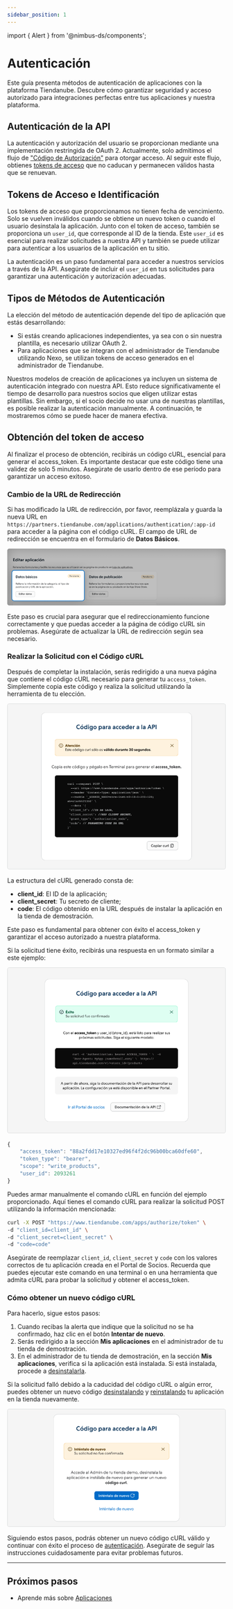 ```yaml
---
sidebar_position: 1
---
```


import { Alert } from '@nimbus-ds/components';

# Autenticación

Este guía presenta métodos de autenticación de aplicaciones con la plataforma Tiendanube. Descubre cómo garantizar seguridad y acceso autorizado para integraciones perfectas entre tus aplicaciones y nuestra plataforma.

## Autenticación de la API

La autenticación y autorización del usuario se proporcionan mediante una implementación restringida de OAuth 2. Actualmente, solo admitimos el flujo de ["Código de Autorización"](https://oauth.net/2/grant-types/authorization-code/) para otorgar acceso. Al seguir este flujo, obtienes [tokens de acceso](https://oauth.net/2/access-tokens/) que no caducan y permanecen válidos hasta que se renuevan.

## Tokens de Acceso e Identificación

Los tokens de acceso que proporcionamos no tienen fecha de vencimiento. Solo se vuelven inválidos cuando se obtiene un nuevo token o cuando el usuario desinstala la aplicación. Junto con el token de acceso, también se proporciona un `user_id`, que corresponde al ID de la tienda. Este `user_id` es esencial para realizar solicitudes a nuestra API y también se puede utilizar para autenticar a los usuarios de la aplicación en tu sitio.

La autenticación es un paso fundamental para acceder a nuestros servicios a través de la API. Asegúrate de incluir el `user_id` en tus solicitudes para garantizar una autenticación y autorización adecuadas.

## Tipos de Métodos de Autenticación

La elección del método de autenticación depende del tipo de aplicación que estás desarrollando:

- Si estás creando aplicaciones independientes, ya sea con o sin nuestra plantilla, es necesario utilizar OAuth 2.
- Para aplicaciones que se integran con el administrador de Tiendanube utilizando Nexo, se utilizan tokens de acceso generados en el administrador de Tiendanube.

Nuestros modelos de creación de aplicaciones ya incluyen un sistema de autenticación integrado con nuestra API. Esto reduce significativamente el tiempo de desarrollo para nuestros socios que eligen utilizar estas plantillas. Sin embargo, si el socio decide no usar una de nuestras plantillas, es posible realizar la autenticación manualmente. A continuación, te mostraremos cómo se puede hacer de manera efectiva.

## Obtención del token de acceso

<Alert appearance="warning" title="Atención">
    Al finalizar el proceso de obtención, recibirás un código cURL, esencial para generar el access_token. Es importante destacar que este código tiene una validez de solo 5 minutos. Asegúrate de usarlo dentro de ese período para garantizar un acceso exitoso.
</Alert>

<br />

### Cambio de la URL de Redirección

Si has modificado la URL de redirección, por favor, reemplázala y guarda la nueva URL en `https://partners.tiendanube.com/applications/authentication/:app-id` para acceder a la página con el código cURL. El campo de URL de redirección se encuentra en el formulario de **Datos Básicos**.

![Datos básicos](../../../../../static/img/es/card-basic-data.png "Datos básicos")

Este paso es crucial para asegurar que el redireccionamiento funcione correctamente y que puedas acceder a la página de código cURL sin problemas. Asegúrate de actualizar la URL de redirección según sea necesario.

### Realizar la Solicitud con el Código cURL

Después de completar la instalación, serás redirigido a una nueva página que contiene el código cURL necesario para generar tu `access_token`. Simplemente copia este código y realiza la solicitud utilizando la herramienta de tu elección.

![cURL de Autenticación](../../../../../static/img/es/authentication-curl.png "cURL de Autenticación")

La estructura del cURL generado consta de:

- **client_id**: El ID de la aplicación;
- **client_secret**: Tu secreto de cliente;
- **code**: El código obtenido en la URL después de instalar la aplicación en la tienda de demostración.

Este paso es fundamental para obtener con éxito el access_token y garantizar el acceso autorizado a nuestra plataforma.

Si la solicitud tiene éxito, recibirás una respuesta en un formato similar a este ejemplo:

![Éxito de cURL de Autenticación](../../../../../static/img/es/authentication-curl-success.png "Éxito de cURL de Autenticación")

```javascript
{
    "access_token": "88a2fdd17e10327ed96f4f2dc96b00bca60dfe60",
    "token_type": "bearer",
    "scope": "write_products",
    "user_id": 2093261
}
```

Puedes armar manualmente el comando cURL en función del ejemplo proporcionado. Aquí tienes el comando cURL para realizar la solicitud POST utilizando la información mencionada:

```bash
curl -X POST "https://www.tiendanube.com/apps/authorize/token" \
-d "client_id=client_id" \
-d "client_secret=client_secret" \
-d "code=code"
```

Asegúrate de reemplazar `client_id`, `client_secret` y `code` con los valores correctos de tu aplicación creada en el Portal de Socios.
Recuerda que puedes ejecutar este comando en una terminal o en una herramienta que admita cURL para probar la solicitud y obtener el access_token.

### Cómo obtener un nuevo código cURL

Para hacerlo, sigue estos pasos:

1. Cuando recibas la alerta que indique que la solicitud no se ha confirmado, haz clic en el botón **Intentar de nuevo**.
2. Serás redirigido a la sección **Mis aplicaciones** en el administrador de tu tienda de demostración.
3. En el administrador de tu tienda de demostración, en la sección **Mis aplicaciones**, verifica si la aplicación está instalada. Si está instalada, procede a [desinstalarla](./overview.md#desinstalando-un-aplicativo).

Si la solicitud falló debido a la caducidad del código cURL o algún error, puedes obtener un nuevo código [desinstalando](./overview.md#desinstalando-un-aplicativo) y [reinstalando](./overview.md#instalando-seu-aplicativo) tu aplicación en la tienda nuevamente.

![Authentication curl fail](../../../../../static/img/es/authentication-curl-fail.png "Authentication curl fail")

Siguiendo estos pasos, podrás obtener un nuevo código cURL válido y continuar con éxito el proceso de [autenticación](./authentication#obtendo-o-token-de-acesso). Asegúrate de seguir las instrucciones cuidadosamente para evitar problemas futuros.

---

## Próximos pasos

- Aprende más sobre [Aplicaciones](./overview.md)
